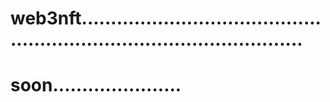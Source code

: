# web3nft...........................................................................................
# soon......................

